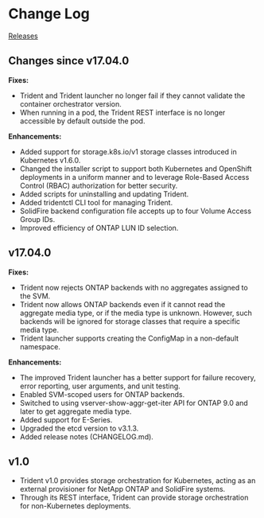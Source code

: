 # Change Log

[Releases](https://github.com/NetApp/trident/releases)

## Changes since v17.04.0

**Fixes:**
- Trident and Trident launcher no longer fail if they cannot validate the
container orchestrator version.
- When running in a pod, the Trident REST interface is no longer accessible
by default outside the pod.

**Enhancements:**
- Added support for storage.k8s.io/v1 storage classes introduced in Kubernetes
v1.6.0.
- Changed the installer script to support both Kubernetes and OpenShift
deployments in a uniform manner and to leverage Role-Based Access Control
(RBAC) authorization for better security.
- Added scripts for uninstalling and updating Trident.
- Added tridentctl CLI tool for managing Trident.
- SolidFire backend configuration file accepts up to four Volume Access Group IDs.
- Improved efficiency of ONTAP LUN ID selection.

## v17.04.0

**Fixes:**

- Trident now rejects ONTAP backends with no aggregates assigned to the SVM.
- Trident now allows ONTAP backends even if it cannot read the aggregate media type,
or if the media type is unknown. However, such backends will be ignored for storage
classes that require a specific media type.
- Trident launcher supports creating the ConfigMap in a non-default namespace.

**Enhancements:**

- The improved Trident launcher has a better support for failure recovery, error
reporting, user arguments, and unit testing.
- Enabled SVM-scoped users for ONTAP backends.
- Switched to using vserver-show-aggr-get-iter API for ONTAP 9.0 and later to get
aggregate media type.
- Added support for E-Series.
- Upgraded the etcd version to v3.1.3.
- Added release notes (CHANGELOG.md).

## v1.0

- Trident v1.0 provides storage orchestration for Kubernetes, acting as an
external provisioner for NetApp ONTAP and SolidFire systems.
- Through its REST interface, Trident can provide storage orchestration for
non-Kubernetes deployments.

